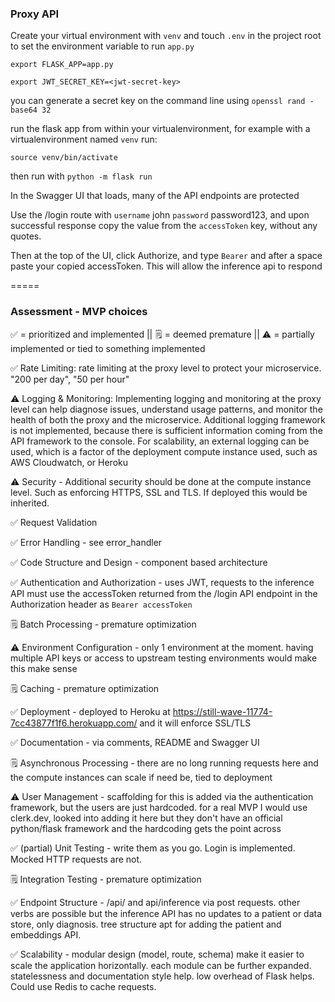 ### Proxy API

Create your virtual environment with `venv` and touch `.env` in the project root to set the environment variable to run `app.py`

`export FLASK_APP=app.py`

`export JWT_SECRET_KEY=<jwt-secret-key>`

you can generate a secret key on the command line using `openssl rand -base64 32`

run the flask app from within your virtualenvironment, for example with a virtualenvironment named `venv` run:

`source venv/bin/activate`

then run with `python -m flask run`

In the Swagger UI that loads, many of the API endpoints are protected

Use the /login route with `username` john `password` password123, and upon successful response copy the value from the `accessToken` key, without any quotes.

Then at the top of the UI, click Authorize, and type `Bearer` and after a space paste your copied accessToken. This will allow the inference api to respond


=====

### Assessment - MVP choices 

✅ = prioritized and implemented || 🗒️ = deemed premature  || ⚠️ = partially implemented or tied to something implemented

✅ Rate Limiting: rate limiting at the proxy level to protect your microservice. "200 per day", "50 per hour"

⚠️ Logging & Monitoring: Implementing logging and monitoring at the proxy level can help diagnose issues, understand usage patterns, and monitor the health of both the proxy and the microservice. Additional logging framework is not implemented, because there is sufficient information coming from the API framework to the console. For scalability, an external logging can be used, which is a factor of the deployment compute instance used, such as AWS Cloudwatch, or Heroku

⚠️ Security - Additional security should be done at the compute instance level. Such as enforcing HTTPS, SSL and TLS. If deployed this would be inherited.

✅ Request Validation 

✅ Error Handling - see error_handler

✅ Code Structure and Design - component based architecture

✅ Authentication and Authorization - uses JWT, requests to the inference API must use the accessToken returned from the /login API endpoint in the Authorization header as `Bearer accessToken`

🗒️ Batch Processing - premature optimization

⚠️ Environment Configuration - only 1 environment at the moment. having multiple API keys or access to upstream testing environments would make this make sense

🗒️ Caching - premature optimization

✅  Deployment - deployed to Heroku at https://still-wave-11774-7cc43877f1f6.herokuapp.com/ and it will enforce SSL/TLS

✅ Documentation - via comments, README and Swagger UI

🗒️ Asynchronous Processing - there are no long running requests here and the compute instances can scale if need be, tied to deployment

⚠️ User Management - scaffolding for this is added via the authentication framework, but the users are just hardcoded. for a real MVP I would use clerk.dev, looked into adding it here but they don't have an official python/flask framework and the hardcoding gets the point across

✅ (partial) Unit Testing - write them as you go. Login is implemented. Mocked HTTP requests are not.

🗒️ Integration Testing - premature optimization

✅ Endpoint Structure - /api/ and api/inference via post requests. other verbs are possible but the inference API has no updates to a patient or data store, only diagnosis. tree structure apt for adding the patient and embeddings API.

✅ Scalability - modular design (model, route, schema) make it easier to scale the application horizontally. each module can be further expanded. statelessness and documentation style help. low overhead of Flask helps. Could use Redis to cache requests.

